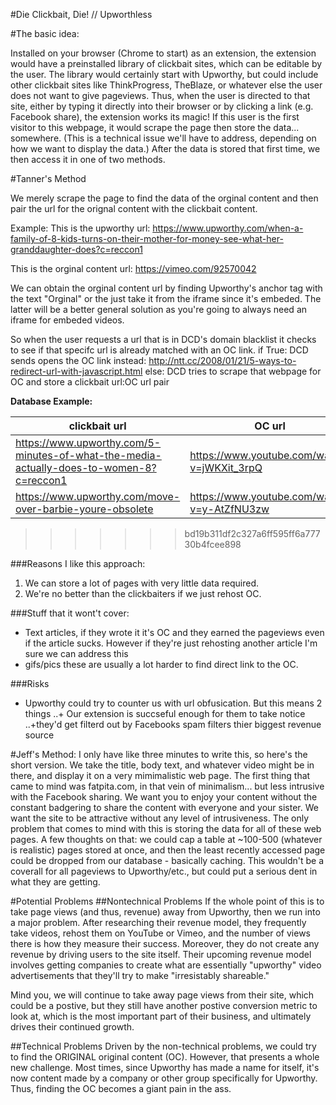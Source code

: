 
#Die Clickbait, Die! // Upworthless


#The basic idea:

Installed on your browser (Chrome to start) as an extension, the extension would have
a preinstalled library of clickbait sites, which can be editable by the user. The
library would certainly start with Upworthy, but could include other clickbait sites
like ThinkProgress, TheBlaze, or whatever else the user does not want to give pageviews.
Thus, when the user is directed to that site, either by typing it directly into their browser
or by clicking a link (e.g. Facebook share), the extension works its magic! If this user is the
first visitor to this webpage, it would scrape the page then store the data... somewhere. (This 
is a technical issue we'll have to address, depending on how we want to display the data.) 
After the data is stored that first time, we then access it in one of two methods.

#Tanner's Method

We merely scrape the page to find the data of the orginal content and then pair the url for the orignal content with the clickbait content. 


Example: 
This is the upworthy url: https://www.upworthy.com/when-a-family-of-8-kids-turns-on-their-mother-for-money-see-what-her-granddaughter-does?c=reccon1


This is the orginal content url: https://vimeo.com/92570042


We can obtain the orginal content url by finding Upworthy's anchor tag with the text "Orginal" or the just take it from the iframe since it's embeded. The latter will be a better general solution as you're going to always need an iframe for 
embeded videos.




So when the user requests a url that is in DCD's domain blacklist it checks to see if that specifc url is already matched with an OC link.
if True:
    DCD sends opens the OC link instead: http://ntt.cc/2008/01/21/5-ways-to-redirect-url-with-javascript.html
else:
   DCD tries to scrape that webpage for OC and store a clickbait url:OC url pair


**Database Example:**

clickbait url | OC url
------------- | -------------
https://www.upworthy.com/5-minutes-of-what-the-media-actually-does-to-women-8?c=reccon1  | https://www.youtube.com/watch?v=jWKXit_3rpQ
https://www.upworthy.com/move-over-barbie-youre-obsolete  |https://www.youtube.com/watch?v=y-AtZfNU3zw
>>>>>>> bd19b311df2c327a6ff595ff6a77730b4fcee898


###Reasons I like this approach:

1. We can store a lot of pages with very little data required.
2. We're no better than the clickbaiters if we just rehost OC.


###Stuff that it wont't cover:
+ Text articles, if they wrote it it's OC and they earned the pageviews even if the article sucks.
However if they're just rehosting another article I'm sure we can address this
+ gifs/pics these are usually a lot harder to find direct link to the OC.


###Risks
+ Upworthy could try to counter us with url obfusication. But this means 2 things
    ..+ Our extension is succseful enough for them to take notice
    ..+they'd get filterd out by Facebooks spam filters thier biggest revenue source





#Jeff's Method: 
I only have like three minutes to write this, so here's the short version. We take
the title, body text, and whatever video might be in there, and display it on a very mimimalistic
web page. The first thing that came to mind was fatpita.com, in that vein of minimalism... but less
intrusive with the Facebook sharing. We want you to enjoy your content without the constant badgering
to share the content with everyone and your sister. We want the site to be attractive without any level
of intrusiveness. The only problem that comes to mind with this is storing the data for all of these web
pages. A few thoughts on that: we could cap a table at ~100-500 (whatever is realistic) pages stored at
once, and then the least recently accessed page could be dropped from our database - basically caching.
This wouldn't be a coverall for all pageviews to Upworthy/etc., but could put a serious dent in what
they are getting.

#Potential Problems
##Nontechnical Problems
If the whole point of this is to take page views (and thus, revenue) away from Upworthy, then we run into
a major problem. After researching their revenue model, they frequently take videos, rehost them on
YouTube or Vimeo, and the number of views there is how they measure their success. Moreover, they do not
create any revenue by driving users to the site itself. Their upcoming revenue model involves getting
companies to create what are essentially "upworthy" video advertisements that they'll try to make 
"irresistably shareable."

Mind you, we will continue to take away page views from their site, which could be a postive, but they still
have another postive conversion metric to look at, which is the most important part of their business, and
ultimately drives their continued growth.

##Technical Problems
Driven by the non-technical problems, we could try to find the ORIGINAL original content (OC). However,
that presents a whole new challenge. Most times, since Upworthy has made a name for itself, it's now
content made by a company or other group specifically for Upworthy. Thus, finding the OC becomes a giant
pain in the ass.
